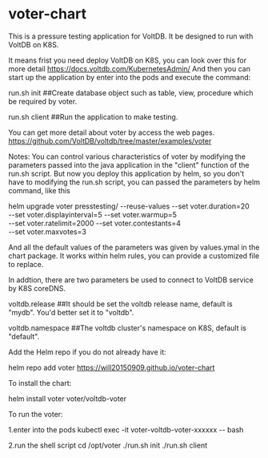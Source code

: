# voter-chart
This is a pressure testing application for VoltDB. It be designed to run with VoltDB on K8S.

It means frist you need deploy VoltDB on K8S, you can look over this for more detail
https://docs.voltdb.com/KubernetesAdmin/
And then you can start up the application by enter into the pods and execute the command:

run.sh init   ##Create database object such as table, view, procedure which be required by voter.

run.sh client  ##Run the application to make testing.

You can get more detail about voter by access the web pages.
https://github.com/VoltDB/voltdb/tree/master/examples/voter

Notes:
You can control various characteristics of voter by modifying the parameters
passed into the java application in the "client" function of the run.sh script.
But now you deploy this application by helm, so you don't have to modifying the run.sh script,
you can passed the parameters by helm command, like this

helm upgrade voter presstesting/ --reuse-values --set voter.duration=20 \
                    --set voter.displayinterval=5  --set voter.warmup=5  \
                    --set voter.ratelimit=2000  --set voter.contestants=4 \
                    --set voter.maxvotes=3

And all the default values of the parameters was given by values.ymal in the chart package.
It works within helm rules, you can provide a customized file to replace.

In addtion, there are two parameters be used to connect to VoltDB service by K8S coreDNS.

voltdb.release  ##It should be set the voltdb release name, default is "mydb". You'd better set it to "voltdb".

voltdb.namespace  ##The voltdb cluster's namespace on K8S, default is "default".

Add the Helm repo if you do not already have it:

helm repo add voter https://will20150909.github.io/voter-chart

To install the chart:

helm install voter voter/voltdb-voter

To run the voter:

1.enter into the pods
kubectl exec -it voter-voltdb-voter-xxxxxx -- bash

2.run the shell script
cd /opt/voter
./run.sh init
./run.sh client
